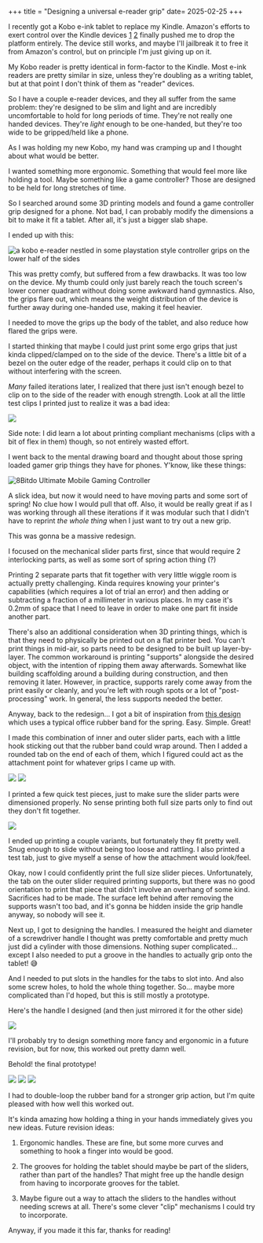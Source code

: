 +++
title = "Designing a universal e-reader grip"
date= 2025-02-25
+++

I recently got a Kobo e-ink tablet to replace my Kindle. Amazon's efforts to exert control over the Kindle devices [1](https://www.nytimes.com/2009/07/18/technology/companies/18amazon.html) [2](https://wiki.rossmanngroup.com/index.php?title=Amazon_Kindle_removes_download_feature_of_purchased_books) finally pushed me to drop the platform entirely. The device still works, and maybe I'll jailbreak it to free it from Amazon's control, but on principle I'm just giving up on it.

My Kobo reader is pretty identical in form-factor to the Kindle. Most e-ink readers are pretty similar in size, unless they're doubling as a writing tablet, but at that point I don't think of them as "reader" devices.

So I have a couple e-reader devices, and they all suffer from the same problem: they're designed to be slim and light and are incredibly uncomfortable to hold for long periods of time. They're not really one handed devices. They're _light_ enough to be one-handed, but they're too wide to be gripped/held like a phone.

As I was holding my new Kobo, my hand was cramping up and I thought about what would be better.

I wanted something more ergonomic. Something that would feel more like holding a tool. Maybe something like a game controller? Those are designed to be held for long stretches of time.

So I searched around some 3D printing models and found a game controller grip designed for a phone. Not bad, I can probably modify the dimensions a bit to make it fit a tablet. After all, it's just a bigger slab shape.

I ended up with this:

<img src="game-controller-grip.jpg" alt="a kobo e-reader nestled in some playstation style controller grips on the lower half of the sides" />

This was pretty comfy, but suffered from a few drawbacks. It was too low on the device. My thumb could only just barely reach the touch screen's lower corner quadrant without doing some awkward hand gymnastics. Also, the grips flare out, which means the weight distribution of the device is further away during one-handed use, making it feel heavier.

I needed to move the grips up the body of the tablet, and also reduce how flared the grips were.

I started thinking that maybe I could just print some ergo grips that just kinda clipped/clamped on to the side of the device. There's a little bit of a bezel on the outer edge of the reader, perhaps it could clip on to that without interfering with the screen.

_Many_ failed iterations later, I realized that there just isn't enough bezel to clip on to the side of the reader with enough strength. Look at all the little test clips I printed just to realize it was a bad idea:

<img src="test-clips.jpg" />

Side note: I did learn a lot about printing compliant mechanisms (clips with a bit of flex in them) though, so not entirely wasted effort.

I went back to the mental drawing board and thought about those spring loaded gamer grip things they have for phones. Y'know, like these things:

<img src="8bitdo.jpg" alt="8Bitdo Ultimate Mobile Gaming Controller" />

A slick idea, but now it would need to have moving parts and some sort of spring! No clue how I would pull that off. Also, it would be really great if as I was working through all these iterations if it was modular such that I didn't have to reprint _the whole thing_ when I just want to try out a new grip.

This was gonna be a massive redesign.

I focused on the mechanical slider parts first, since that would require 2 interlocking parts, as well as some sort of spring action thing (?)

Printing 2 separate parts that fit together with very little wiggle room is actually pretty challenging. Kinda requires knowing your printer's capabilities (which requires a lot of trial an error) and then adding or subtracting a fraction of a millimeter in various places. In my case it's 0.2mm of space that I need to leave in order to make one part fit inside another part.

There's also an additional consideration when 3D printing things, which is that they need to physically be printed out on a flat printer bed. You can't print things in mid-air, so parts need to be designed to be built up layer-by-layer. The common workaround is printing "supports" alongside the desired object, with the intention of ripping them away afterwards. Somewhat like building scaffolding around a building during construction, and then removing it later. However, in practice, supports rarely come away from the print easily or cleanly, and you're left with rough spots or a lot of "post-processing" work. In general, the less supports needed the better.

Anyway, back to the redesign... I got a bit of inspiration from [this design](https://than.gs/m/21917) which uses a typical office rubber band for the spring. Easy. Simple. Great!

I made this combination of inner and outer slider parts, each with a little hook sticking out that the rubber band could wrap around. Then I added a rounded tab on the end of each of them, which I figured could act as the attachment point for whatever grips I came up with.

<img src="side2.png" />

<img src="side1.png" />

I printed a few quick test pieces, just to make sure the slider parts were dimensioned properly. No sense printing both full size parts only to find out they don't fit together.

<img src="test-parts1.jpg" />

I ended up printing a couple variants, but fortunately they fit pretty well. Snug enough to slide without being too loose and rattling. I also printed a test tab, just to give myself a sense of how the attachment would look/feel.

Okay, now I could confidently print the full size slider pieces. Unfortunately, the tab on the outer slider required printing supports, but there was no good orientation to print that piece that didn't involve an overhang of some kind. Sacrifices had to be made. The surface left behind after removing the supports wasn't too bad, and it's gonna be hidden inside the grip handle anyway, so nobody will see it.

Next up, I got to designing the handles. I measured the height and diameter of a screwdriver handle I thought was pretty comfortable and pretty much just did a cylinder with those dimensions. Nothing super complicated... except I also needed to put a groove in the handles to actually grip onto the tablet! 😅 

And I needed to put slots in the handles for the tabs to slot into. And also some screw holes, to hold the whole thing together. So... maybe more complicated than I'd hoped, but this is still mostly a prototype.

Here's the handle I designed (and then just mirrored it for the other side)

<img src="handles.png" />

I'll probably try to design something more fancy and ergonomic in a future revision, but for now, this worked out pretty damn well.

Behold! the final prototype!

<img src="prototype1.jpg" />
<img src="prototype2.jpg" />
<img src="prototype3.jpg" />

I had to double-loop the rubber band for a stronger grip action, but I'm quite pleased with how well this worked out.

It's kinda amazing how holding a thing in your hands immediately gives you new ideas. Future revision ideas: 

1. Ergonomic handles. These are fine, but some more curves and something to hook a finger into would be good.

2. The grooves for holding the tablet should maybe be part of the sliders, rather than part of the handles? That might free up the handle design from having to incorporate grooves for the tablet.

3. Maybe figure out a way to attach the sliders to the handles without needing screws at all. There's some clever "clip" mechanisms I could try to incorporate.

Anyway, if you made it this far, thanks for reading!